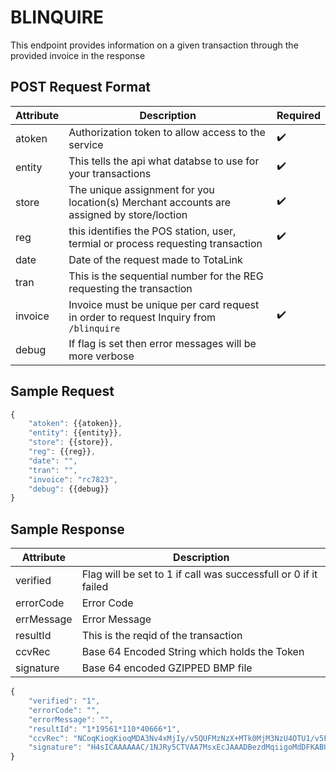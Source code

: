 # BLINQUIRE

<PageHeader />
This endpoint provides information on a given transaction through the provided invoice in the response

## POST Request Format

| Attribute | Description                                                                               | Required           |
| --------- | ----------------------------------------------------------------------------------------- | ------------------ |
| atoken    | Authorization token to allow access to the service                                        | :heavy_check_mark: |
| entity    | This tells the api what databse to use for your transactions                              | :heavy_check_mark: |
| store     | The unique assignment for you location(s) Merchant accounts are assigned by store/loction | :heavy_check_mark: |
| reg       | this identifies the POS station, user, termial or process requesting transaction          | :heavy_check_mark: |
| date      | Date of the request made to TotaLink                                                      |
| tran      | This is the sequential number for the REG requesting the transaction                      |
| invoice   | Invoice must be unique per card request in order to request Inquiry from `/blinquire`     | :heavy_check_mark: |
| debug     | If flag is set then error messages will be more verbose                                   |

## Sample Request

```Javascript
{
    "atoken": {{atoken}},
    "entity": {{entity}},
    "store": {{store}},
    "reg": {{reg}},
    "date": "",
    "tran": "",
    "invoice": "rc7823",
    "debug": {{debug}}
}
```

## Sample Response

| Attribute  | Description                                                     |
| ---------- | --------------------------------------------------------------- |
| verified   | Flag will be set to 1 if call was successfull or 0 if it failed |
| errorCode  | Error Code                                                      |
| errMessage | Error Message                                                   |
| resultId   | This is the reqid of the transaction                            |
| ccvRec     | Base 64 Encoded String which holds the Token                    |
| signature  | Base 64 encoded GZIPPED BMP file                                |

```javascript
{
    "verified": "1",
    "errorCode": "",
    "errorMessage": "",
    "resultId": "1*19561*110*40666*1",
    "ccvRec": "NCoqKioqKioqMDA3Nv4xMjIy/v5QUFMzNzX+MTk0MjM3NzU4OTU1/v5FTkNSWVBURUT+Vv5WaXNh/v5B/v5bRDIwXSBDaGFyZ2UgQWNjZXB0ZWQu/v7+/v7+MSoxOTU2MSoxMTAqNDA2NjYqMf7+/v7+/v7+/v7+/jD+/v7+/v7+/lRSQU4tSU5R/jk0Nzg4NDg3MTg2NTAwNzb+Qk9MVP7+/v7+/v7+/v7+/v7+/v7+/v7+/v7+/v7+/v7+cmM3ODIz/kg0c0lDQUFBQUFBQy8xTkpSeTVDVFZBQTdNc3hFY0pBQUFEQmV6ZE1xaWlnb01kREZLQUJVUWhBQ2s2ZWhvS2VJaE5tdDcyNXkvVzJWTlc1T2xXdlVZOXFOS3BhUC8zYm5ETUFBQUFBZ0grMS9mQSs5M25IL1hndkFBQUFBSEFRN3dFQVB2MkN5MjRxQUFBPQ==",
    "signature": "H4sICAAAAAAC/1NJRy5CTVAA7MsxEcJAAADBezdMqiigoMdDFKABUQhACk6ehoKeIhNmt725y/W2VNW5OlWvUY9qNKpaP/3bnDMAAAAAgH+1/fA+93nH/XgvAAAAAHAQ7wEAPv2Cy24qAAA="
}
```
